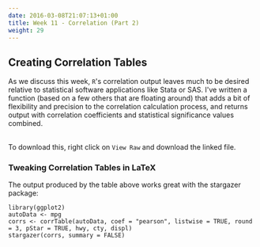 ```yaml
---
date: 2016-03-08T21:07:13+01:00
title: Week 11 - Correlation (Part 2)
weight: 29
---
```


## Creating Correlation Tables
As we discuss this week, `R`'s correlation output leaves much to be desired relative to statistical software applications like Stata or SAS. I've written a function (based on a few others that are floating around) that adds a bit of flexibility and precision to the correlation calculation process, and returns output with correlation coefficients and statistical significance values combined.
<br>
<br>
<script data-gist-id="d9e63958439685d8764f1cf4a744da8e"></script>

To download this, right click on `View Raw` and download the linked file.

### Tweaking Correlation Tables in LaTeX

The output produced by the table above works great with the stargazer package:

```
library(ggplot2)
autoData <- mpg
corrs <- corrTable(autoData, coef = "pearson", listwise = TRUE, round = 3, pStar = TRUE, hwy, cty, displ)
stargazer(corrs, summary = FALSE)
```